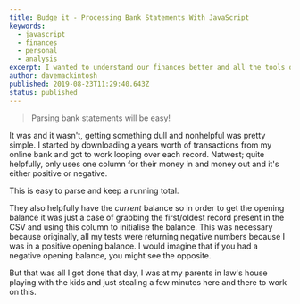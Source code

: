 ```yaml
---
title: Budge it - Processing Bank Statements With JavaScript
keywords: 
  - javascript
  - finances
  - personal
  - analysis
excerpt: I wanted to understand our finances better and all the tools online I found were premium model and ironically expensive. Lets parse bank statements with JavaScript!
author: davemackintosh
published: 2019-08-23T11:29:40.643Z
status: published
---
```


> Parsing bank statements will be easy!

It was and it wasn't, getting something dull and nonhelpful was pretty simple. I started by downloading a years worth of transactions from my online bank and got to work looping over each record. Natwest; quite helpfully, only uses one column for their money in and money out and it's either positive or negative.

This is easy to parse and keep a running total.

They also helpfully have the *current* balance so in order to get the opening balance it was just a case of grabbing the first/oldest record present in the CSV and using this column to initialise the balance. This was necessary because originally, all my tests were returning negative numbers because I was in a positive opening balance. I would imagine that if you had a negative opening balance, you might see the opposite.

But that was all I got done that day, I was at my parents in law's house playing with the kids and just stealing a few minutes here and there to work on this.

